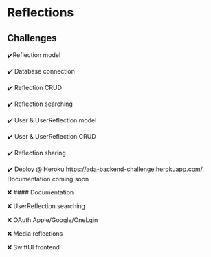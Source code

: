 # Reflections

## Challenges
:heavy_check_mark:Reflection model

:heavy_check_mark: Database connection

:heavy_check_mark: Reflection CRUD

:heavy_check_mark: Reflection searching

:heavy_check_mark: User & UserReflection model

:heavy_check_mark: User & UserReflection CRUD

:heavy_check_mark: Reflection sharing

:heavy_check_mark: Deploy @ Heroku https://ada-backend-challenge.herokuapp.com/. Documentation coming soon



:x: #### Documentation

:x: UserReflection searching

:x: OAuth Apple/Google/OneLgin

:x: Media reflections

:x: SwiftUI frontend

